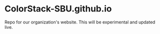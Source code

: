 # ColorStack-SBU.github.io
Repo for our organization's website. This will be experimental and updated live.
